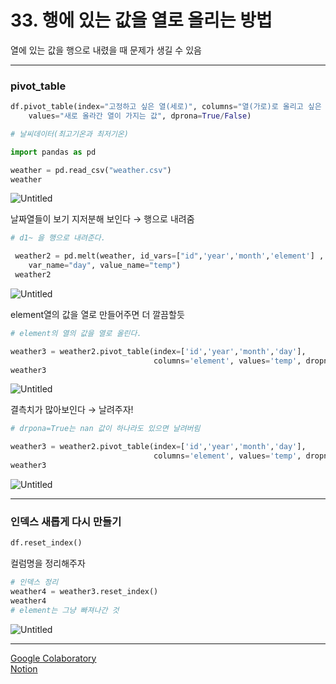 # 33. 행에 있는 값을 열로 올리는 방법
열에 있는 값을 행으로 내렸을 때 문제가 생길 수 있음

---

### pivot_table

```python
df.pivot_table(index="고정하고 싶은 열(세로)", columns="열(가로)로 올리고 싶은 열(세로)", 
	values="새로 올라간 열이 가지는 값", dprona=True/False)
```

```python
# 날씨데이터(최고기온과 최저기온)

import pandas as pd

weather = pd.read_csv("weather.csv")
weather
```

![Untitled](https://s3-us-west-2.amazonaws.com/secure.notion-static.com/cbc75ed9-6bd0-4fe6-aa06-705c14637c66/Untitled.png)

날짜열들이 보기 지저분해 보인다 → 행으로 내려줌

```python
# d1~ 을 행으로 내려준다.

 weather2 = pd.melt(weather, id_vars=["id",'year','month','element'] ,
	var_name="day", value_name="temp")
 weather2
```

![Untitled](https://s3-us-west-2.amazonaws.com/secure.notion-static.com/da0d3d74-25f0-4e75-bcc5-a76ee4a3cf92/Untitled.png)

element열의 값을 열로 만들어주면 더 깔끔할듯

```python
# element의 열의 값을 열로 올린다.

weather3 = weather2.pivot_table(index=['id','year','month','day'], 
                                columns='element', values='temp', dropna=False)
weather3
```

![Untitled](https://s3-us-west-2.amazonaws.com/secure.notion-static.com/31a64b87-d872-40ba-ab0f-db48eb25afec/Untitled.png)

결측치가 많아보인다 → 날려주자!

```python
# drpona=True는 nan 값이 하나라도 있으면 날려버림

weather3 = weather2.pivot_table(index=['id','year','month','day'], 
                                columns='element', values='temp', dropna=True)
weather3
```

![Untitled](https://s3-us-west-2.amazonaws.com/secure.notion-static.com/3d499e3b-e6f5-4087-ae30-00f46b1b500c/Untitled.png)

---

### 인덱스 새롭게 다시 만들기

```python
df.reset_index()
```

컬럼명을 정리해주자

```python
# 인덱스 정리
weather4 = weather3.reset_index()
weather4
# element는 그냥 빠져나간 것
```

![Untitled](https://s3-us-west-2.amazonaws.com/secure.notion-static.com/7916b0a7-d848-4c3e-97bb-45257ed83e1e/Untitled.png)

---

[Google Colaboratory](https://colab.research.google.com/drive/16iMKzDebAXR45a1sqSgQPupTEAZGe5l1?usp=sharing)<br>
[Notion](https://determined-fan-807.notion.site/33-f80af556133c497c8f4b0765c29b7ad7)
